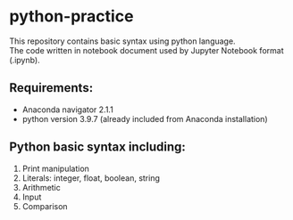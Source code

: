 # python-practice

This repository contains basic syntax using python language.<br/>The code written in notebook document used by Jupyter Notebook format (.ipynb).

## Requirements:

- Anaconda navigator 2.1.1
- python version 3.9.7 (already included from Anaconda installation)


## Python basic syntax including:

1. Print manipulation
2. Literals: integer, float, boolean, string
3. Arithmetic
4. Input
5. Comparison

